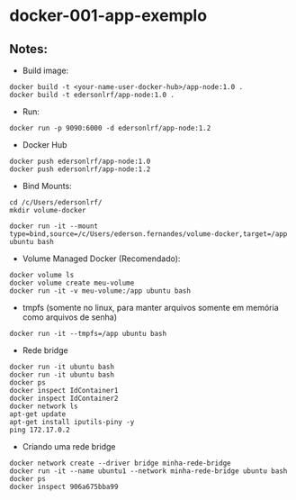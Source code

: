 # docker-001-app-exemplo

## Notes:

- Build image:

```
docker build -t <your-name-user-docker-hub>/app-node:1.0 .
docker build -t edersonlrf/app-node:1.0 .
```

- Run:

```
docker run -p 9090:6000 -d edersonlrf/app-node:1.2
```

- Docker Hub

```
docker push edersonlrf/app-node:1.0
docker push edersonlrf/app-node:1.2
```

- Bind Mounts:

```
cd /c/Users/edersonlrf/
mkdir volume-docker

docker run -it --mount type=bind,source=/c/Users/ederson.fernandes/volume-docker,target=/app ubuntu bash
```

- Volume Managed Docker (Recomendado):

```
docker volume ls
docker volume create meu-volume
docker run -it -v meu-volume:/app ubuntu bash
```

- tmpfs (somente no linux, para manter arquivos somente em memória como arquivos de senha)

```
docker run -it --tmpfs=/app ubuntu bash
```

- Rede bridge

```
docker run -it ubuntu bash
docker run -it ubuntu bash
docker ps
docker inspect IdContainer1
docker inspect IdContainer2
docker network ls
apt-get update
apt-get install iputils-piny -y
ping 172.17.0.2
```

- Criando uma rede bridge

```
docker network create --driver bridge minha-rede-bridge
docker run -it --name ubuntu1 --network minha-rede-bridge ubuntu bash
docker ps
docker inspect 906a675bba99
```
